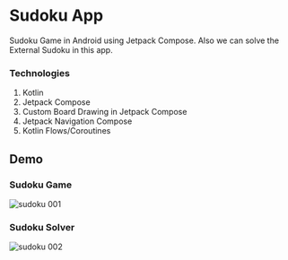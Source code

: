 # Sudoku App

Sudoku Game in Android using Jetpack Compose. Also we can solve the External Sudoku in this app.

### Technologies
1) Kotlin
2) Jetpack Compose
3) Custom Board Drawing in Jetpack Compose
4) Jetpack Navigation Compose
5) Kotlin Flows/Coroutines

## Demo  

### Sudoku Game
![sudoku 001](https://github.com/Mikkareem/sudoku-app/assets/56153409/97f4ea5f-8dff-4987-a394-fd7ccd504f61)  

### Sudoku Solver
![sudoku 002](https://github.com/Mikkareem/sudoku-app/assets/56153409/82274bb0-84dd-4d7c-a7ca-7e16be06b41b)
